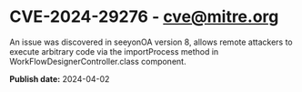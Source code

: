 # CVE-2024-29276 - cve@mitre.org

An issue was discovered in seeyonOA version 8, allows remote attackers to execute arbitrary code via the importProcess method in WorkFlowDesignerController.class component.

**Publish date:** 2024-04-02
